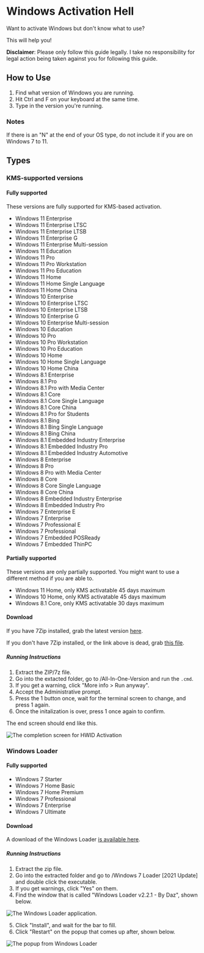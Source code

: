 # Windows Activation Hell

Want to activate Windows but don't know what to use?

This will help you!

**Disclaimer**: Please only follow this guide legally. I take no responsibility for legal action being taken against you for following this guide.

## How to Use

1. Find what version of Windows you are running.
2. Hit Ctrl and F on your keyboard at the same time.
3. Type in the version you're running. 

### Notes

If there is an "N" at the end of your OS type, do not include it if you are on Windows 7 to 11.

## Types

### KMS-supported versions

#### Fully supported

These versions are fully supported for KMS-based activation.

- Windows 11 Enterprise
- Windows 11 Enterprise LTSC
- Windows 11 Enterprise LTSB
- Windows 11 Enterprise G
- Windows 11 Enterprise Multi-session
- Windows 11 Education
- Windows 11 Pro
- Windows 11 Pro Workstation
- Windows 11 Pro Education
- Windows 11 Home
- Windows 11 Home Single Language
- Windows 11 Home China
- Windows 10 Enterprise
- Windows 10 Enterprise LTSC
- Windows 10 Enterprise LTSB
- Windows 10 Enterprise G
- Windows 10 Enterprise Multi-session
- Windows 10 Education
- Windows 10 Pro
- Windows 10 Pro Workstation
- Windows 10 Pro Education
- Windows 10 Home
- Windows 10 Home Single Language
- Windows 10 Home China
- Windows 8.1 Enterprise
- Windows 8.1 Pro
- Windows 8.1 Pro with Media Center
- Windows 8.1 Core
- Windows 8.1 Core Single Language
- Windows 8.1 Core China
- Windows 8.1 Pro for Students
- Windows 8.1 Bing
- Windows 8.1 Bing Single Language
- Windows 8.1 Bing China
- Windows 8.1 Embedded Industry Enterprise
- Windows 8.1 Embedded Industry Pro
- Windows 8.1 Embedded Industry Automotive
- Windows 8 Enterprise
- Windows 8 Pro
- Windows 8 Pro with Media Center
- Windows 8 Core
- Windows 8 Core Single Language
- Windows 8 Core China
- Windows 8 Embedded Industry Enterprise
- Windows 8 Embedded Industry Pro
- Windows 7 Enterprise E
- Windows 7 Enterprise
- Windows 7 Professional E
- Windows 7 Professional 
- Windows 7 Embedded POSReady 
- Windows 7 Embedded ThinPC

#### Partially supported

These versions are only partially supported. You might want to use a different method if you are able to.

- Windows 11 Home, only KMS activatable 45 days maximum
- Windows 10 Home, only KMS activatable 45 days maximum
- Windows 8.1 Core, only KMS activatable 30 days maximum

#### Download

If you have 7Zip installed, grab the latest version [here](https://github.com/massgravel/Microsoft-Activation-Scripts/releases/latest).

If you don't have 7Zip installed, or the link above is dead, grab [this file](https://tknk.io/IglG).

##### Running Instructions

1. Extract the ZIP/7z file.
2. Go into the extacted folder, go to /All-In-One-Version and run the ``.cmd``.
3. If you get a warning, click "More info > Run anyway".
4. Accept the Administrative prompt.
5. Press the 1 button once, wait for the terminal screen to change, and press 1 again. 
6. Once the initalization is over, press 1 once again to confirm.

The end screen should end like this.

![The completion screen for HWID Activation](https://i.ibb.co/wRpMFdZ/image.png)

### Windows Loader 

#### Fully supported

- Windows 7 Starter
- Windows 7 Home Basic
- Windows 7 Home Premium
- Windows 7 Professional
- Windows 7 Enterprise
- Windows 7 Ultimate

#### Download

A download of the Windows Loader [is available here](https://tknk.io/CaTW).

##### Running Instructions

1. Extract the zip file.
2. Go into the extracted folder and go to /Windows 7 Loader [2021 Update] and double click the executable.
3. If you get warnings, click "Yes" on them.
4. Find the window that is called "Windows Loader v2.2.1 - By Daz", shown below.

![The Windows Loader application.](https://i.ibb.co/hC4LtV1/image.png)

5. Click "Install", and wait for the bar to fill.
6. Click "Restart" on the popup that comes up after, shown below.

![The popup from Windows Loader](https://i.ibb.co/10HZ6Ck/image.png)


